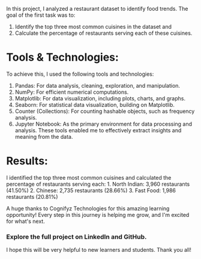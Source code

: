 In this project, I analyzed a restaurant dataset to identify food trends. The goal of the first task was to:

1. Identify the top three most common cuisines in the dataset and
2. Calculate the percentage of restaurants serving each of these cuisines.


<h1>Tools & Technologies:</h1>

To achieve this, I used the following tools and technologies:

1. Pandas: For data analysis, cleaning, exploration, and manipulation.
2. NumPy: For efficient numerical computations.
3. Matplotlib: For data visualization, including plots, charts, and graphs.
4. Seaborn: For statistical data visualization, building on Matplotlib.
5. Counter (Collections): For counting hashable objects, such as frequency analysis.
6. Jupyter Notebook: As the primary environment for data processing and analysis.
These tools enabled me to effectively extract insights and meaning from the data.

<h1>Results:</h1>
<p>I identified the top three most common cuisines and calculated the percentage of restaurants serving each:
1. North Indian: 3,960 restaurants (41.50%)
2. Chinese: 2,735 restaurants (28.66%)
3. Fast Food: 1,986 restaurants (20.81%)

A huge thanks to Cognifyz Technologies for this amazing learning opportunity! Every step in this journey is helping me grow, and I'm excited for what's next.

<h3>Explore the full project on LinkedIn and GitHub.</h3>

I hope this will be very helpful to new learners and students. Thank you all!
</p>
